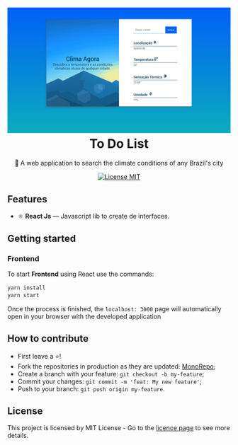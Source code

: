<h1 align="center">
  <img src="./github_files/climaagora.png" alt="To Do List" width="700">
<br>
To Do List
</h1>

<p align="center"> 🚀 A web application to search the climate conditions of any Brazil's city
<p align="center">
  <a href="https://opensource.org/licenses/MIT">
    <img src="https://img.shields.io/badge/License-MIT-blue.svg" alt="License MIT">
  </a>
</p>

## Features

- ⚛️ **React Js** — Javascript lib to create de interfaces.

## Getting started

### Frontend
To start **Frontend** using React use the commands:
```bash
yarn install
yarn start
```
Once the process is finished, the `localhost: 3000` page will automatically open in your browser with the developed application

## How to contribute
- First leave a ⭐!
- Fork the repositories in production as they are updated: <a href="https://github.com/guilhermeorcezi/todolist"> MonoRepo;</a>
- Create a branch with your feature: `git checkout -b my-feature`;
- Commit your changes: `git commit -m 'feat: My new feature'`;
- Push to your branch: `git push origin my-feature`.

## License

This project is licensed by MIT License - Go to the [licence page](https://opensource.org/licenses/MIT) to see more details.
